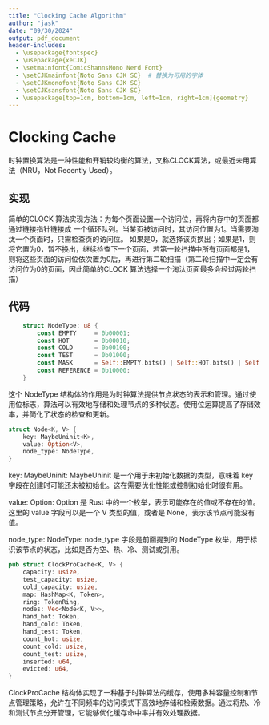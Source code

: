 ```yaml
---
title: "Clocking Cache Algorithm"
author: "jask"
date: "09/30/2024"
output: pdf_document
header-includes:
  - \usepackage{fontspec}
  - \usepackage{xeCJK}
  - \setmainfont{ComicShannsMono Nerd Font}
  - \setCJKmainfont{Noto Sans CJK SC}  # 替换为可用的字体
  - \setCJKmonofont{Noto Sans CJK SC}
  - \setCJKsansfont{Noto Sans CJK SC}
  - \usepackage[top=1cm, bottom=1cm, left=1cm, right=1cm]{geometry}
---
```


# Clocking Cache 

时钟置换算法是一种性能和开销较均衡的算法，又称CLOCK算法，或最近未用算法（NRU，Not Recently Used）。

## 实现

简单的CLOCK 算法实现方法：为每个页面设置一个访问位，再将内存中的页面都通过链接指针链接成 一个循环队列。当某页被访问时，其访问位置为1。当需要淘汰一个页面时，只需检查页的访问位。 如果是0，就选择该页换出；如果是1，则将它置为0，暂不换出，继续检查下一个页面，若第一轮扫描中所有页面都是1，则将这些页面的访问位依次置为0后，再进行第二轮扫描（第二轮扫描中一定会有访问位为0的页面，因此简单的CLOCK 算法选择一个淘汰页面最多会经过两轮扫描）

## 代码

```rs 
    struct NodeType: u8 {
        const EMPTY     = 0b00001;
        const HOT       = 0b00010;
        const COLD      = 0b00100;
        const TEST      = 0b01000;
        const MASK      = Self::EMPTY.bits() | Self::HOT.bits() | Self::COLD.bits() | Self::TEST.bits();
        const REFERENCE = 0b10000;
    }
```

这个 NodeType 结构体的作用是为时钟算法提供节点状态的表示和管理。通过使用位标志，算法可以有效地存储和处理节点的多种状态。使用位运算提高了存储效率，并简化了状态的检查和更新。


```rs 
struct Node<K, V> {
    key: MaybeUninit<K>,
    value: Option<V>,
    node_type: NodeType,
}
```

key: MaybeUninit<K>:
MaybeUninit 是一个用于未初始化数据的类型，意味着 key 字段在创建时可能还未被初始化。这在需要优化性能或控制初始化时很有用。

value: Option<V>:
Option 是 Rust 中的一个枚举，表示可能存在的值或不存在的值。这里的 value 字段可以是一个 V 类型的值，或者是 None，表示该节点可能没有值。

node_type: NodeType:
node_type 字段是前面提到的 NodeType 枚举，用于标识该节点的状态，比如是否为空、热、冷、测试或引用。


```rs 
pub struct ClockProCache<K, V> {
    capacity: usize,
    test_capacity: usize,
    cold_capacity: usize,
    map: HashMap<K, Token>,
    ring: TokenRing,
    nodes: Vec<Node<K, V>>,
    hand_hot: Token,
    hand_cold: Token,
    hand_test: Token,
    count_hot: usize,
    count_cold: usize,
    count_test: usize,
    inserted: u64,
    evicted: u64,
}
```

ClockProCache 结构体实现了一种基于时钟算法的缓存，使用多种容量控制和节点管理策略，允许在不同频率的访问模式下高效地存储和检索数据。通过将热、冷和测试节点分开管理，它能够优化缓存命中率并有效处理数据。


